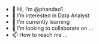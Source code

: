- 👋 Hi, I’m @phandao1
- 👀 I’m interested in Data Analyst
- 🌱 I’m currently learning 
- 💞️ I’m looking to collaborate on ...
- 📫 How to reach me ...

<!---
phandao1/phandao1 is a ✨ special ✨ repository because its `README.md` (this file) appears on your GitHub profile.
You can click the Preview link to take a look at your changes.
--->
